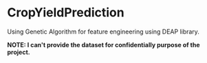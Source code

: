 # CropYieldPrediction
Using Genetic Algorithm for feature engineering using DEAP library.


**NOTE: I can't provide the dataset for confidentially purpose of the project.**
